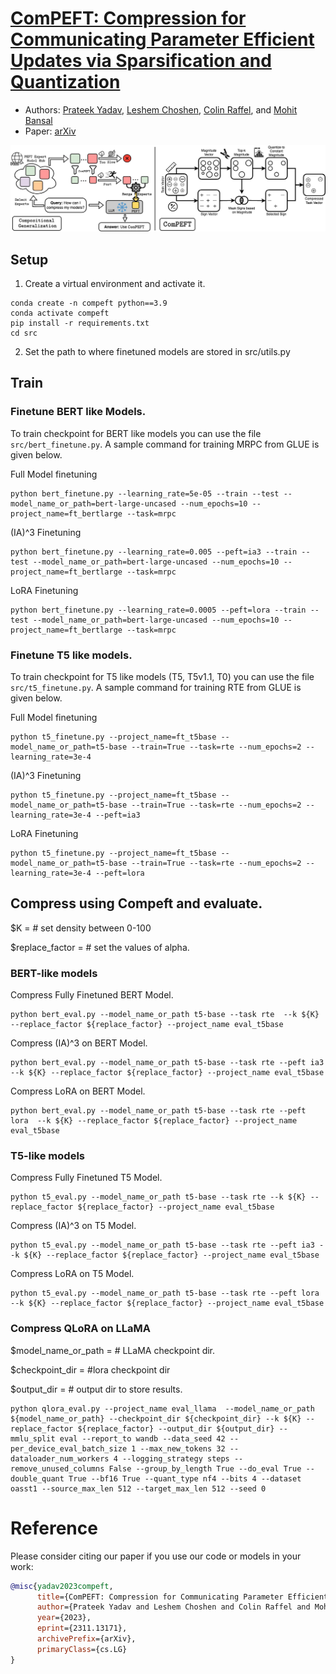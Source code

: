 # [ComPEFT: Compression for Communicating Parameter Efficient Updates via Sparsification and Quantization](https://arxiv.org/abs/2311.13171)

* Authors: [Prateek Yadav](https://prateek-yadav.github.io/), [Leshem Choshen](https://ktilana.wixsite.com/leshem-choshen), [Colin Raffel](https://colinraffel.com/), and [Mohit Bansal](https://www.cs.unc.edu/~mbansal/)
* Paper: [arXiv](https://arxiv.org/abs/2311.13171)

<img src="./assets/compeft.png" alt="teaser image" width="800"/>


## Setup

1. Create a virtual environment and activate it.
```
conda create -n compeft python==3.9
conda activate compeft
pip install -r requirements.txt
cd src
```

2. Set the path to where finetuned models are stored in src/utils.py

## Train

### Finetune BERT like Models.
To train checkpoint for BERT like models you can use the file `src/bert_finetune.py`. A sample command for training MRPC from GLUE is given below.

Full Model finetuning
```
python bert_finetune.py --learning_rate=5e-05 --train --test --model_name_or_path=bert-large-uncased --num_epochs=10 --project_name=ft_bertlarge --task=mrpc
```

(IA)^3 Finetuning
```
python bert_finetune.py --learning_rate=0.005 --peft=ia3 --train --test --model_name_or_path=bert-large-uncased --num_epochs=10 --project_name=ft_bertlarge --task=mrpc
```

LoRA Finetuning
```
python bert_finetune.py --learning_rate=0.0005 --peft=lora --train --test --model_name_or_path=bert-large-uncased --num_epochs=10 --project_name=ft_bertlarge --task=mrpc
```

### Finetune T5 like models.
To train checkpoint for T5 like models (T5, T5v1.1, T0) you can use the file `src/t5_finetune.py`. A sample command for training RTE from GLUE is given below.

Full Model finetuning
```
python t5_finetune.py --project_name=ft_t5base --model_name_or_path=t5-base --train=True --task=rte --num_epochs=2 --learning_rate=3e-4
```

(IA)^3 Finetuning
```
python t5_finetune.py --project_name=ft_t5base --model_name_or_path=t5-base --train=True --task=rte --num_epochs=2 --learning_rate=3e-4 --peft=ia3
```

LoRA Finetuning
```
python t5_finetune.py --project_name=ft_t5base --model_name_or_path=t5-base --train=True --task=rte --num_epochs=2 --learning_rate=3e-4 --peft=lora
```


## Compress using Compeft and evaluate.
$K = # set density between 0-100

$replace_factor = # set the values of alpha.


### BERT-like models
Compress Fully Finetuned BERT Model.
```
python bert_eval.py --model_name_or_path t5-base --task rte  --k ${K} --replace_factor ${replace_factor} --project_name eval_t5base
```

Compress (IA)^3 on BERT Model.
```
python bert_eval.py --model_name_or_path t5-base --task rte --peft ia3 --k ${K} --replace_factor ${replace_factor} --project_name eval_t5base
```

Compress LoRA on BERT Model.
```
python bert_eval.py --model_name_or_path t5-base --task rte --peft lora  --k ${K} --replace_factor ${replace_factor} --project_name eval_t5base
```


### T5-like models
Compress Fully Finetuned T5 Model.
```
python t5_eval.py --model_name_or_path t5-base --task rte --k ${K} --replace_factor ${replace_factor} --project_name eval_t5base
```

Compress (IA)^3 on T5 Model.
```
python t5_eval.py --model_name_or_path t5-base --task rte --peft ia3 --k ${K} --replace_factor ${replace_factor} --project_name eval_t5base
```

Compress LoRA on T5 Model.
```
python t5_eval.py --model_name_or_path t5-base --task rte --peft lora  --k ${K} --replace_factor ${replace_factor} --project_name eval_t5base
```

### Compress QLoRA on LLaMA
$model_name_or_path = # LLaMA checkpoint dir.

$checkpoint_dir = #lora checkpoint dir

$output_dir = # output dir to store results.

```
python qlora_eval.py --project_name eval_llama  --model_name_or_path ${model_name_or_path} --checkpoint_dir ${checkpoint_dir} --k ${K} --replace_factor ${replace_factor} --output_dir ${output_dir} --mmlu_split eval --report_to wandb --data_seed 42 --per_device_eval_batch_size 1 --max_new_tokens 32 --dataloader_num_workers 4 --logging_strategy steps --remove_unused_columns False --group_by_length True --do_eval True --double_quant True --bf16 True --quant_type nf4 --bits 4 --dataset oasst1 --source_max_len 512 --target_max_len 512 --seed 0
```


# Reference
Please consider citing our paper if you use our code or models in your work:


```bibtex
@misc{yadav2023compeft,
      title={ComPEFT: Compression for Communicating Parameter Efficient Updates via Sparsification and Quantization}, 
      author={Prateek Yadav and Leshem Choshen and Colin Raffel and Mohit Bansal},
      year={2023},
      eprint={2311.13171},
      archivePrefix={arXiv},
      primaryClass={cs.LG}
}
